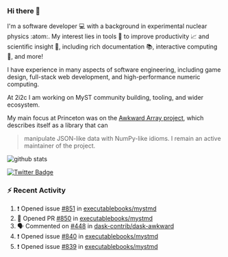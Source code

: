 ### Hi there 👋 

I'm a software developer 💻 with a background in experimental nuclear physics :atom:. My interest lies in tools :wrench: to improve productivity :chart_with_upwards_trend: and scientific insight :telescope:, including rich documentation 📚, interactive computing 🧮, and more! 

I have experience in many aspects of software engineering, including game design, full-stack web development, and high-performance numeric computing. 

At 2i2c I am working on MyST community building, tooling, and wider ecosystem. 

My main focus at Princeton was on the [Awkward Array project](awkward-array.org/), which describes itself as a library that can 
> manipulate JSON-like data with NumPy-like idioms. I remain an active maintainer of the project. 

![github stats](https://github-readme-stats.vercel.app/api?username=agoose77&show_icons=true&hide_rank=true&hide_title=true&bg_color=30,e76445,904e95&text_color=efe3ec&icon_color=efe3ec)
<!--
**agoose77/agoose77** is a ✨ _special_ ✨ repository because its `README.md` (this file) appears on your GitHub profile.

Here are some ideas to get you started:

- 🔭 I’m currently working on ...
- 🌱 I’m currently learning ...
- 👯 I’m looking to collaborate on ...
- 🤔 I’m looking for help with ...
- 💬 Ask me about ...
- 📫 How to reach me: ...
- 😄 Pronouns: ...
- ⚡ Fun fact: ...
-->

[![Twitter Badge](https://img.shields.io/twitter/follow/agoose77?style=flat-square&logo=Twitter&logoColor=white&color=cornflowerblue)](https://twitter.com/agoose77)

### :zap: Recent Activity

<!--START_SECTION:activity-->
1. ❗ Opened issue [#851](https://github.com/executablebooks/mystmd/issues/851) in [executablebooks/mystmd](https://github.com/executablebooks/mystmd)
2. 💪 Opened PR [#850](https://github.com/executablebooks/mystmd/pull/850) in [executablebooks/mystmd](https://github.com/executablebooks/mystmd)
3. 🗣 Commented on [#448](https://github.com/dask-contrib/dask-awkward/pull/448#issuecomment-1888027622) in [dask-contrib/dask-awkward](https://github.com/dask-contrib/dask-awkward)
4. ❗ Opened issue [#840](https://github.com/executablebooks/mystmd/issues/840) in [executablebooks/mystmd](https://github.com/executablebooks/mystmd)
5. ❗ Opened issue [#839](https://github.com/executablebooks/mystmd/issues/839) in [executablebooks/mystmd](https://github.com/executablebooks/mystmd)
<!--END_SECTION:activity-->
